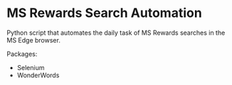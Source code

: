 # MS Rewards Search Automation

Python script that automates the daily task of MS Rewards searches in the MS Edge browser.

Packages:

- Selenium
- WonderWords

